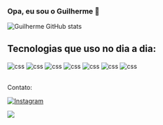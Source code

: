 ### Opa, eu sou o Guilherme 👾

![Guilherme GitHub stats](https://github-readme-stats.vercel.app/api?username=gu1lhermeb&show_icons=true&theme=dracula&count_private=true)

## Tecnologias que uso no dia a dia:

<div>
   <img align="center" alt="css" src="https://img.shields.io/badge/PHP-777BB4?style=for-the-badge&logo=php&logoColor=white" />
   <img align="center" alt="css" src="https://img.shields.io/badge/Laravel-FF2D20?style=for-the-badge&logo=laravel&logoColor=white" />
   <img align="center" alt="css" src="https://img.shields.io/badge/Vue.js-35495E?style=for-the-badge&logo=vue.js&logoColor=4FC08D" />
   <img align="center" alt="css" src="https://img.shields.io/badge/SQLite-07405E?style=for-the-badge&logo=sqlite&logoColor=white" />
   <img align="center" alt="css" src="https://img.shields.io/badge/MySQL-00000F?style=for-the-badge&logo=mysql&logoColor=white" />
   <img align="center" alt="css" src="https://img.shields.io/badge/Vercel-000000?style=for-the-badge&logo=vercel&logoColor=white" />
   <img align="center" alt="css" src="https://img.shields.io/badge/Digital_Ocean-0080FF?style=for-the-badge&logo=DigitalOcean&logoColor=white" />
</div>

<br>

Contato:

[![Instagram](https://img.shields.io/badge/Instagram-E4405F?style=for-the-badge&logo=instagram&logoColor=white)](https://z-p3.www.instagram.com/guilhermebraz.p/)

<a href = "mailto:guilhermebraz089@gmail.com"><img src="https://img.shields.io/badge/Gmail-D14836?style=for-the-badge&logo=gmail&logoColor=white" target="_blank"></a>
